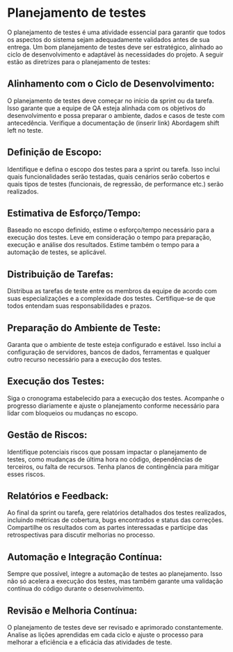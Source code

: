 # Planejamento de testes

O planejamento de testes é uma atividade essencial para garantir que todos os aspectos do sistema sejam adequadamente validados antes de sua entrega. Um bom planejamento de testes deve ser estratégico, alinhado ao ciclo de desenvolvimento e adaptável às necessidades do projeto. A seguir estão as diretrizes para o planejamento de testes: 

## Alinhamento com o Ciclo de Desenvolvimento: 

O planejamento de testes deve começar no início da sprint ou da tarefa. Isso garante que a equipe de QA esteja alinhada com os objetivos do desenvolvimento e possa preparar o ambiente, dados e casos de teste com antecedência. Verifique a documentação de (inserir link) Abordagem shift left no teste.

## Definição de Escopo:

Identifique e defina o escopo dos testes para a sprint ou tarefa. Isso inclui quais funcionalidades serão testadas, quais cenários serão cobertos e quais tipos de testes (funcionais, de regressão, de performance etc.) serão realizados.

## Estimativa de Esforço/Tempo:

Baseado no escopo definido, estime o esforço/tempo necessário para a execução dos testes. Leve em consideração o tempo para preparação, execução e análise dos resultados. Estime também o tempo para a automação de testes, se aplicável. 

## Distribuição de Tarefas:

Distribua as tarefas de teste entre os membros da equipe de acordo com suas especializações e a complexidade dos testes. Certifique-se de que todos entendam suas responsabilidades e prazos. 

## Preparação do Ambiente de Teste:

Garanta que o ambiente de teste esteja configurado e estável. Isso inclui a configuração de servidores, bancos de dados, ferramentas e qualquer outro recurso necessário para a execução dos testes. 

## Execução dos Testes:

Siga o cronograma estabelecido para a execução dos testes. Acompanhe o progresso diariamente e ajuste o planejamento conforme necessário para lidar com bloqueios ou mudanças no escopo. 

## Gestão de Riscos:

Identifique potenciais riscos que possam impactar o planejamento de testes, como mudanças de última hora no código, dependências de terceiros, ou falta de recursos. Tenha planos de contingência para mitigar esses riscos. 

## Relatórios e Feedback:

Ao final da sprint ou tarefa, gere relatórios detalhados dos testes realizados, incluindo métricas de cobertura, bugs encontrados e status das correções. Compartilhe os resultados com as partes interessadas e participe das retrospectivas para discutir melhorias no processo. 

## Automação e Integração Contínua:

Sempre que possível, integre a automação de testes ao planejamento. Isso não só acelera a execução dos testes, mas também garante uma validação contínua do código durante o desenvolvimento. 

## Revisão e Melhoria Contínua:

O planejamento de testes deve ser revisado e aprimorado constantemente. Analise as lições aprendidas em cada ciclo e ajuste o processo para melhorar a eficiência e a eficácia das atividades de teste. 
